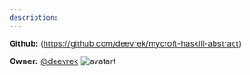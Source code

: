 ```yaml
---
description: 
---
```



**Github:** (https://github.com/deevrek/mycroft-haskill-abstract)

**Owner:** [@deevrek](https://github.com/deevrek) ![avatart](https://avatars2.githubusercontent.com/u/31313932?v=4)

